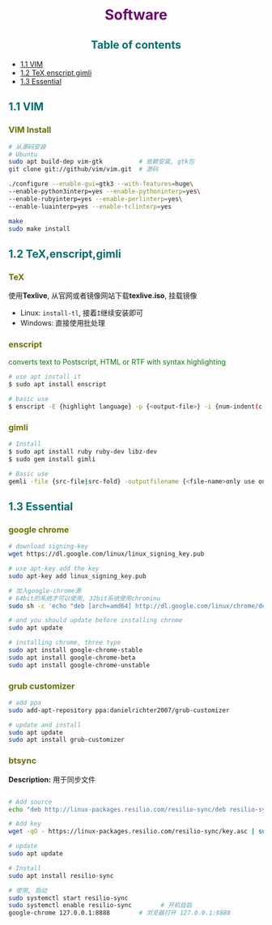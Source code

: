 [comment1]: id "rgb(44,44,110)四级标题"
[comment2]: id "rgb(110,110,0)三级标题"
[comment3]: id "rgb(0,110,110)二级标题"
[comment4]: id "rgb(110,0,110)一级标题"

<h1 align="center"><span style="color: rgb(110,0,110)">Software</span></h1>

<h2 align="center"><span style="color:rgb(0,110,110)">Table of contents</span></h2>

* [1.1 VIM](#1.1)
* [1.2 TeX,enscript,gimli](#1.2)
* [1.3 Essential](#1.3)

<h2 name="1.1"><span style="color: rgb(0,110,110)">1.1 VIM</span></h2>

<h3 name=""><span style="color: rgb(110,110,0)">VIM Install</span></h3>

``` bash
# 从源码安装
# Ubuntu
sudo apt build-dep vim-gtk  		# 依赖安装, gtk包
git clone git://github/vim/vim.git	# 源码

./configure --enable-gui=gtk3 --with-features=huge\
--enable-python3interp=yes --enable-pythoninterp=yes\
--enable-rubyinterp=yes --enable-perlinterp=yes\
--enable-luainterp=yes --enable-tclinterp=yes

make
sudo make install
```

<h2 name="1.2"><span style="color: rgb(0,110,110)">1.2 TeX,enscript,gimli</span></h2>

<h3 name=""><span style="color: rgb(110,110,0)">TeX</span></h3>

使用**Texlive**, 从官网或者镜像网站下载**texlive.iso**, 挂载镜像  

* Linux: `install-tl`, 接着`I`继续安装即可
* Windows: 直接使用批处理

<h3 name=""><span style="color: rgb(110,110,0)">enscript</span></h3>

<span style="color:green">converts text to Postscript, HTML or RTF with syntax highlighting</span>  

``` bash
# use apt install it
$ sudo apt install enscript

# basic use
$ enscript -E {highlight language} -p {<output-file>} -i {num-indent(c i l p)} {<source-file>}
```

<h3 name=""><span style="color: rgb(110,110,0)">gimli</span></h3>

``` bash
# Install
$ sudo apt install ruby ruby-dev libz-dev
$ sudo gem install gimli

# Basic use
gemli -file {src-file|src-fold} -outputfilename {<file-name>only use one file} -merge
```

<h2 name="1.3"><span style="color: rgb(0,110,110)">1.3 Essential</span></h2>

<h3 name="1.3.1"><span style="color: rgb(110,110,0)">google chrome</span></h3>

``` bash
# download signing-key
wget https://dl.google.com/linux/linux_signing_key.pub

# use apt-key add the key
sudo apt-key add linux_signing_key.pub

# 加入google-chrome源
# 64bit的系统才可以使用, 32bit系统使用chrominu
sudo sh -c 'echo "deb [arch=amd64] http://dl.google.com/linux/chrome/deb/ stable main" >> /etc/apt/sources.list.d/google.list'

# and you should update before installing chrome
sudo apt update

# installing chrome, three type
sudo apt install google-chrome-stable
sudo apt install google-chrome-beta
sudo apt install google-chrome-unstable
```

<h3 name="1.3.2"><span style="color: rgb(110,110,0)">grub customizer</span></h3>

``` bash
# add ppa
sudo add-apt-repository ppa:danielrichter2007/grub-customizer

# update and install
sudo apt update
sudo apt install grub-customizer
```

<h3 name="1.3.3"><span style="color: rgb(110,110,0)">btsync</span></h3>

**Description:** 用于同步文件

``` bash

# Add source
echo "deb http://linux-packages.resilio.com/resilio-sync/deb resilio-sync non-free" | sudo tee /etc/apt/sources.list.d/resilio-sync.list

# Add key
wget -qO - https://linux-packages.resilio.com/resilio-sync/key.asc | sudo apt-key add -

# update
sudo apt update

# Install
sudo apt install resilio-sync

# 使用, 启动
sudo systemctl start resilio-sync
sudo systemctl enable resilio-sync        # 开机自启
google-chrome 127.0.0.1:8888        # 浏览器打开 127.0.0.1:8888
```
